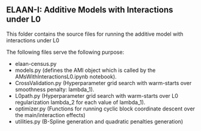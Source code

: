 ## ELAAN-I: Additive Models with Interactions under L0

This folder contains the source files for running the additive model with interactions under L0

The following files serve the following purpose:
- elaan-census.py
- models.py (defines the AMI object which is called by the AMsWithInteractionsL0.ipynb notebook). 
- CrossValidation.py (Hyperparameter grid search with warm-starts over smoothness penalty: lambda_1). 
- L0path.py (Hyperparameter grid search with warm-starts over L0 regularization lambda_2 for each value of lambda_1).
- optimizer.py (Functions for running cyclic block coordinate descent over the main/interaction effects)
- utilities.py (B-Spline generation and quadratic penalties generation)

